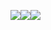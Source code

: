 <i class="fa fa-cog fa-spin fa-fw fa-r"></i><span id="sitetime"></span><i class="fa fa-cog fa-spin fa-fw"></i>
<a href="https://zsy.life"><img src="https://img.shields.io/badge/Copyright-%C2%A9Sawyer%20Cheung-blue" style="float:right;"></a>
<a href="https://docsify.js.org/#/"><img src="https://img.shields.io/badge/Powered-Docsify-green" style="float:right;"></a>
<a href="https://vercel.com/"><img src="https://img.shields.io/badge/Hosted-Vercel-orange" style="float:right;"></a>